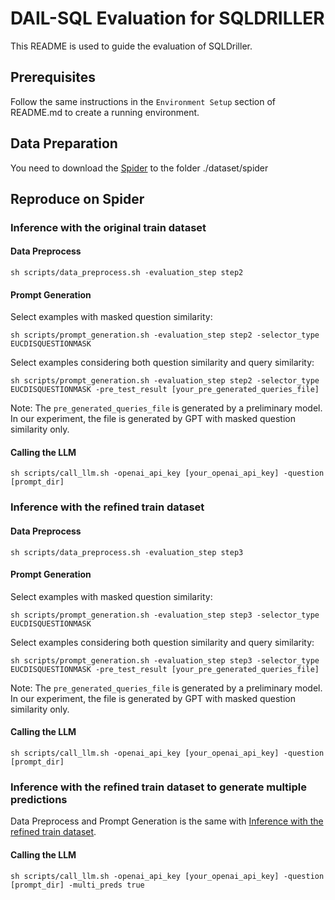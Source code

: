 # DAIL-SQL Evaluation for SQLDRILLER
This README is used to guide the evaluation of SQLDriller.

## Prerequisites
Follow the same instructions in the `Environment Setup` section of README.md to create a running environment.

## Data Preparation
You need to download the [Spider](https://drive.google.com/file/d/1iGDpMQznriVNr_Oj4i1J4OJ2EEWNH1oO/view?usp=sharing) to the folder ./dataset/spider

## Reproduce on Spider
### Inference with the original train dataset

#### Data Preprocess
```
sh scripts/data_preprocess.sh -evaluation_step step2
```

#### Prompt Generation
Select examples with masked question similarity:
```
sh scripts/prompt_generation.sh -evaluation_step step2 -selector_type EUCDISQUESTIONMASK
```
Select examples considering both question similarity and query similarity:
```
sh scripts/prompt_generation.sh -evaluation_step step2 -selector_type EUCDISQUESTIONMASK -pre_test_result [your_pre_generated_queries_file]
```
Note: The `pre_generated_queries_file` is generated by a preliminary model. In our experiment, the file is generated by GPT with masked question similarity only.

#### Calling the LLM
```
sh scripts/call_llm.sh -openai_api_key [your_openai_api_key] -question [prompt_dir]
```
### Inference with the refined train dataset

#### Data Preprocess
```
sh scripts/data_preprocess.sh -evaluation_step step3
```

#### Prompt Generation
Select examples with masked question similarity:
```
sh scripts/prompt_generation.sh -evaluation_step step3 -selector_type EUCDISQUESTIONMASK
```
Select examples considering both question similarity and query similarity:
```
sh scripts/prompt_generation.sh -evaluation_step step3 -selector_type EUCDISQUESTIONMASK -pre_test_result [your_pre_generated_queries_file]
```
Note: The `pre_generated_queries_file` is generated by a preliminary model. In our experiment, the file is generated by GPT with masked question similarity only.

#### Calling the LLM
```
sh scripts/call_llm.sh -openai_api_key [your_openai_api_key] -question [prompt_dir]
```

### Inference with the refined train dataset to generate multiple predictions
Data Preprocess and Prompt Generation is the same with [Inference with the refined train dataset](#inference-with-the-refined-train-dataset).
#### Calling the LLM
```
sh scripts/call_llm.sh -openai_api_key [your_openai_api_key] -question [prompt_dir] -multi_preds true
```



